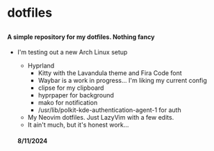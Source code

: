 # dotfiles

##

###

#### A simple repository for my dotfiles. Nothing fancy

- I'm testing out a new Arch Linux setup
  - Hyprland
    - Kitty with the Lavandula theme and Fira Code font
    - Waybar is a work in progress... I'm liking my current config
    - clipse for my clipboard
    - hyprpaper for background
    - mako for notification
    - /usr/lib/polkit-kde-authentication-agent-1 for auth
  - My Neovim dotfiles. Just LazyVim with a few edits.
  - It ain't much, but it's honest work...

  #### 8/11/2024

